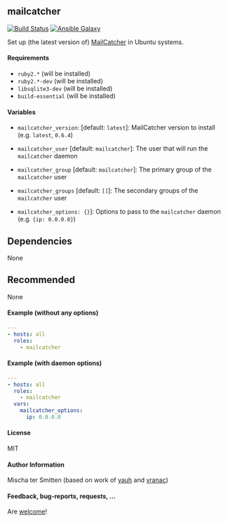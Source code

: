 ## mailcatcher

[![Build Status](https://travis-ci.org/Oefenweb/ansible-mailcatcher.svg?branch=master)](https://travis-ci.org/Oefenweb/ansible-mailcatcher)
[![Ansible Galaxy](http://img.shields.io/badge/ansible--galaxy-mailcatcher-blue.svg)](https://galaxy.ansible.com/Oefenweb/mailcatcher/)

Set up (the latest version of) [MailCatcher](http://mailcatcher.me/) in Ubuntu systems.

#### Requirements

* `ruby2.*` (will be installed)
* `ruby2.*-dev` (will be installed)
* `libsqlite3-dev` (will be installed)
* `build-essential` (will be installed)

#### Variables

* `mailcatcher_version`: [default: `latest`]: MailCatcher version to install (e.g. `latest`, `0.6.4`)

* `mailcatcher_user` [default: `mailcatcher`]: The user that will run the `mailcatcher` daemon
* `mailcatcher_group` [default: `mailcatcher`]: The primary group of the `mailcatcher` user
* `mailcatcher_groups` [default: `[]`]: The secondary groups of the `mailcatcher` user

* `mailcatcher_options: {}`]: Options to pass to the `mailcatcher` daemon (e.g. `{ip: 0.0.0.0}`)

## Dependencies

None

## Recommended

None

#### Example (without any options)

```yaml
---
- hosts: all
  roles:
    - mailcatcher
```

#### Example (with daemon options)

```yaml
---
- hosts: all
  roles:
    - mailcatcher
  vars:
    mailcatcher_options:
      ip: 0.0.0.0
```

#### License

MIT

#### Author Information

Mischa ter Smitten (based on work of [yauh](https://github.com/yauh) and [vranac](https://github.com/vranac))

#### Feedback, bug-reports, requests, ...

Are [welcome](https://github.com/Oefenweb/ansible-mailcatcher/issues)!
